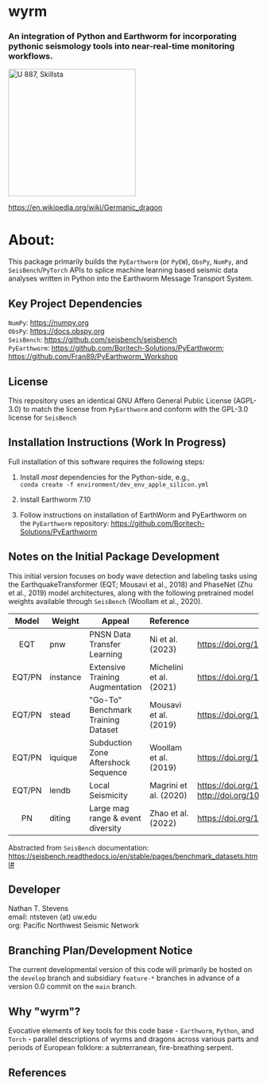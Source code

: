# wyrm
### An integration of Python and Earthworm for incorporating pythonic seismology tools into near-real-time monitoring workflows.
<a title="Richard Dybeck, Public domain, via Wikimedia Commons" href="https://commons.wikimedia.org/wiki/File:U_887,_Skillsta.jpg"><img width="256" alt="U 887, Skillsta" src="https://upload.wikimedia.org/wikipedia/commons/thumb/d/d1/U_887%2C_Skillsta.jpg/256px-U_887%2C_Skillsta.jpg"></a>

https://en.wikipedia.org/wiki/Germanic_dragon
# About:  
This package primarily builds the `PyEarthworm` (or `PyEW`), `ObsPy`, `NumPy`, and `SeisBench`/`PyTorch` APIs to splice machine learning based seismic data analyses written in Python into the Earthworm Message Transport System.  

## Key Project Dependencies
`NumPy`: https://numpy.org  
`ObsPy`: https://docs.obspy.org  
`SeisBench`: https://github.com/seisbench/seisbench  
`PyEarthworm`: https://github.com/Boritech-Solutions/PyEarthworm; https://github.com/Fran89/PyEarthworm_Workshop  

## License
This repository uses an identical GNU Affero General Public License (AGPL-3.0) to match the license from `PyEarthworm` and conform with the GPL-3.0 license for `SeisBench`

## Installation Instructions (Work In Progress)
Full installation of this software requires the following steps:

1) Install *most* dependencies for the Python-side, e.g.,  
`conda create -f environment/dev_env_apple_silicon.yml`  

2) Install Earthworm 7.10

3) Follow instructions on installation of EarthWorm and PyEarthworm on the `PyEarthworm` repository: https://github.com/Boritech-Solutions/PyEarthworm

## Notes on the Initial Package Development
This initial version focuses on body wave detection and labeling tasks using the EarthquakeTransformer (EQT; Mousavi et al., 2018) and PhaseNet (Zhu et al., 2019) model architectures, along with the following pretrained model weights available through `SeisBench` (Woollam et al., 2020).

| Model  | Weight   | Appeal                              | Reference               | DOI |
|:------:| -------- | ----------------------------------- | ----------------------- | ------ |
| EQT    | pnw      | PNSN Data Transfer Learning         | Ni et al. (2023)        | https://doi.org/10.26443/seismica.v2i1.368 |
| EQT/PN | instance | Extensive Training Augmentation     | Michelini et al. (2021) | https://doi.org/10.13127/INSTANCE |
| EQT/PN | stead    | "Go-To" Benchmark Training Dataset  | Mousavi et al. (2019)   | https://doi.org/10.1109/ACCESS.2019.2947848 |
| EQT/PN | iquique  | Subduction Zone Aftershock Sequence | Woollam et al. (2019)   | https://doi.org/10.1785/0220180312 |
| EQT/PN | lendb    | Local Seismicity                    | Magrini et al. (2020)   | https://doi.org/10.1016/j.aiig.2020.04.001; http://doi.org/10.5281/zenodo.3648232 |
| PN     | diting   | Large mag range & event diversity   | Zhao et al. (2022)      | https://doi.org/10.1016/j.eqs.2022.01.022 |  

Abstracted from `SeisBench` documentation: https://seisbench.readthedocs.io/en/stable/pages/benchmark_datasets.html#  

## Developer  
Nathan T. Stevens  
email: ntsteven (at) uw.edu  
org: Pacific Northwest Seismic Network

## Branching Plan/Development Notice  
The current developmental version of this code will primarily be hosted on the `develop` branch and subsidiary `feature-*` branches in advance of a version 0.0 commit on the `main` branch.  

## Why "wyrm"?  
Evocative elements of key tools for this code base - `Earthworm`, `Python`, and `Torch` - parallel descriptions of wyrms and dragons across various parts and periods of European folklore: a subterranean, fire-breathing serpent.  




## References  


